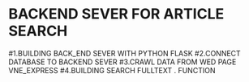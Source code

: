 # BACKEND SEVER FOR ARTICLE SEARCH

 #1.BUILDING BACK_END SEVER WITH PYTHON FLASK
 #2.CONNECT DATABASE TO BACKEND SEVER
 #3.CRAWL DATA FROM WED PAGE VNE_EXPRESS
 #4.BUILDING SEARCH FULLTEXT . FUNCTION

